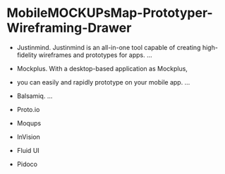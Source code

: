 # MobileMOCKUPsMap-Prototyper-Wireframing-Drawer
+ Justinmind. Justinmind is an all-in-one tool capable of creating high-fidelity wireframes and prototypes for apps. ...
+ Mockplus. With a desktop-based application as Mockplus, 
+ you can easily and rapidly prototype on your mobile app. ...
+ Balsamiq. ... 

+ Proto.io
+ Moqups
+ InVision
+ Fluid UI
+ Pidoco
